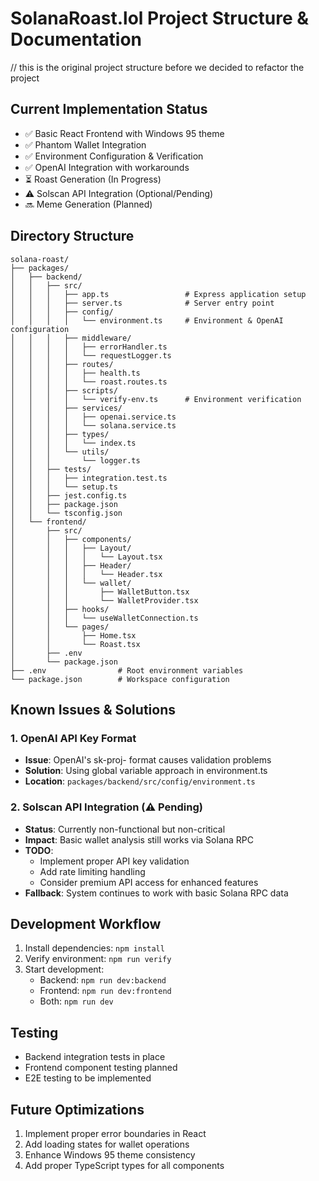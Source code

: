 # SolanaRoast.lol Project Structure & Documentation
// this is the original project structure before we decided to refactor the project

## Current Implementation Status
- ✅ Basic React Frontend with Windows 95 theme
- ✅ Phantom Wallet Integration
- ✅ Environment Configuration & Verification
- ✅ OpenAI Integration with workarounds
- ⏳ Roast Generation (In Progress)
- ⚠️ Solscan API Integration (Optional/Pending)
- 🔜 Meme Generation (Planned)

## Directory Structure
```
solana-roast/
├── packages/
│   ├── backend/
│   │   ├── src/
│   │   │   ├── app.ts                 # Express application setup
│   │   │   ├── server.ts              # Server entry point
│   │   │   ├── config/
│   │   │   │   └── environment.ts     # Environment & OpenAI configuration
│   │   │   ├── middleware/
│   │   │   │   ├── errorHandler.ts
│   │   │   │   └── requestLogger.ts
│   │   │   ├── routes/
│   │   │   │   ├── health.ts
│   │   │   │   └── roast.routes.ts
│   │   │   ├── scripts/
│   │   │   │   └── verify-env.ts      # Environment verification
│   │   │   ├── services/
│   │   │   │   ├── openai.service.ts
│   │   │   │   └── solana.service.ts
│   │   │   ├── types/
│   │   │   │   └── index.ts
│   │   │   └── utils/
│   │   │       └── logger.ts
│   │   ├── tests/
│   │   │   ├── integration.test.ts
│   │   │   └── setup.ts
│   │   ├── jest.config.ts
│   │   ├── package.json
│   │   └── tsconfig.json
│   └── frontend/
│       ├── src/
│       │   ├── components/
│       │   │   ├── Layout/
│       │   │   │   └── Layout.tsx
│       │   │   ├── Header/
│       │   │   │   └── Header.tsx
│       │   │   └── wallet/
│       │   │       ├── WalletButton.tsx
│       │   │       └── WalletProvider.tsx
│       │   ├── hooks/
│       │   │   └── useWalletConnection.ts
│       │   └── pages/
│       │       ├── Home.tsx
│       │       └── Roast.tsx
│       ├── .env
│       └── package.json
├── .env                # Root environment variables
└── package.json        # Workspace configuration
```

## Known Issues & Solutions

### 1. OpenAI API Key Format
- **Issue**: OpenAI's sk-proj- format causes validation problems
- **Solution**: Using global variable approach in environment.ts
- **Location**: `packages/backend/src/config/environment.ts`

### 2. Solscan API Integration (⚠️ Pending)
- **Status**: Currently non-functional but non-critical
- **Impact**: Basic wallet analysis still works via Solana RPC
- **TODO**: 
  - Implement proper API key validation
  - Add rate limiting handling
  - Consider premium API access for enhanced features
- **Fallback**: System continues to work with basic Solana RPC data

## Development Workflow
1. Install dependencies: `npm install`
2. Verify environment: `npm run verify`
3. Start development:
   - Backend: `npm run dev:backend`
   - Frontend: `npm run dev:frontend`
   - Both: `npm run dev`

## Testing
- Backend integration tests in place
- Frontend component testing planned
- E2E testing to be implemented

## Future Optimizations
1. Implement proper error boundaries in React
2. Add loading states for wallet operations
3. Enhance Windows 95 theme consistency
4. Add proper TypeScript types for all components 